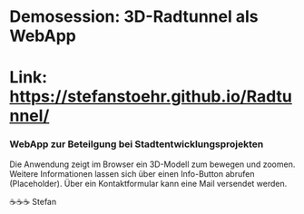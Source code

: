 # Demosession: 3D-Radtunnel als WebApp

# Link: https://stefanstoehr.github.io/Radtunnel/

### WebApp zur Beteilgung bei Stadtentwicklungsprojekten

Die Anwendung zeigt im Browser ein 3D-Modell zum bewegen und zoomen. Weitere Informationen lassen sich über einen Info-Button abrufen (Placeholder). Über ein Kontaktformular kann eine Mail versendet werden.

:coffee::coffee::coffee:
Stefan
